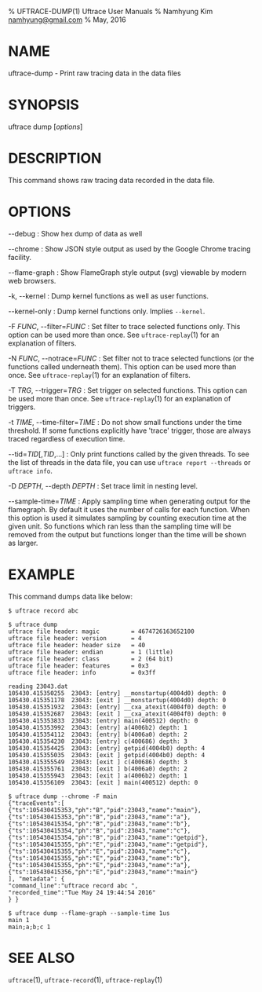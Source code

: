 % UFTRACE-DUMP(1) Uftrace User Manuals
% Namhyung Kim <namhyung@gmail.com>
% May, 2016

NAME
====
uftrace-dump - Print raw tracing data in the data files

SYNOPSIS
========
uftrace dump [*options*]

DESCRIPTION
===========
This command shows raw tracing data recorded in the data file.


OPTIONS
=======
\--debug
:   Show hex dump of data as well

\--chrome
:   Show JSON style output as used by the Google Chrome tracing facility.

\--flame-graph
:   Show FlameGraph style output (svg) viewable by modern web browsers.

-k, \--kernel
:   Dump kernel functions as well as user functions.

\--kernel-only
:   Dump kernel functions only.  Implies `--kernel`.

-F *FUNC*, \--filter=*FUNC*
:   Set filter to trace selected functions only.  This option can be used more than once.  See `uftrace-replay`(1) for an explanation of filters.

-N *FUNC*, \--notrace=*FUNC*
:   Set filter not to trace selected functions (or the functions called underneath them).  This option can be used more than once.  See `uftrace-replay`(1) for an explanation of filters.

-T *TRG*, \--trigger=*TRG*
:   Set trigger on selected functions.  This option can be used more than once.  See `uftrace-replay`(1) for an explanation of triggers.

-t *TIME*, \--time-filter=*TIME*
:   Do not show small functions under the time threshold.  If some functions explicitly have 'trace' trigger, those are always traced regardless of execution time.

\--tid=*TID*[,*TID*,...]
:   Only print functions called by the given threads.  To see the list of threads in the data file, you can use `uftrace report --threads` or `uftrace info`.

-D *DEPTH*, \--depth *DEPTH*
:   Set trace limit in nesting level.

\--sample-time=*TIME*
:   Apply sampling time when generating output for the flamegraph.  By default it uses the number of calls for each function.  When this option is used it simulates sampling by counting execution time at the given unit.  So functions which ran less than the sampling time will be removed from the output but functions longer than the time will be shown as larger.


EXAMPLE
=======
This command dumps data like below:

    $ uftrace record abc

    $ uftrace dump
    uftrace file header: magic         = 4674726163652100
    uftrace file header: version       = 4
    uftrace file header: header size   = 40
    uftrace file header: endian        = 1 (little)
    uftrace file header: class         = 2 (64 bit)
    uftrace file header: features      = 0x3
    uftrace file header: info          = 0x3ff

    reading 23043.dat
    105430.415350255  23043: [entry] __monstartup(4004d0) depth: 0
    105430.415351178  23043: [exit ] __monstartup(4004d0) depth: 0
    105430.415351932  23043: [entry] __cxa_atexit(4004f0) depth: 0
    105430.415352687  23043: [exit ] __cxa_atexit(4004f0) depth: 0
    105430.415353833  23043: [entry] main(400512) depth: 0
    105430.415353992  23043: [entry] a(4006b2) depth: 1
    105430.415354112  23043: [entry] b(4006a0) depth: 2
    105430.415354230  23043: [entry] c(400686) depth: 3
    105430.415354425  23043: [entry] getpid(4004b0) depth: 4
    105430.415355035  23043: [exit ] getpid(4004b0) depth: 4
    105430.415355549  23043: [exit ] c(400686) depth: 3
    105430.415355761  23043: [exit ] b(4006a0) depth: 2
    105430.415355943  23043: [exit ] a(4006b2) depth: 1
    105430.415356109  23043: [exit ] main(400512) depth: 0

    $ uftrace dump --chrome -F main
    {"traceEvents":[
    {"ts":105430415353,"ph":"B","pid":23043,"name":"main"},
    {"ts":105430415353,"ph":"B","pid":23043,"name":"a"},
    {"ts":105430415354,"ph":"B","pid":23043,"name":"b"},
    {"ts":105430415354,"ph":"B","pid":23043,"name":"c"},
    {"ts":105430415354,"ph":"B","pid":23043,"name":"getpid"},
    {"ts":105430415355,"ph":"E","pid":23043,"name":"getpid"},
    {"ts":105430415355,"ph":"E","pid":23043,"name":"c"},
    {"ts":105430415355,"ph":"E","pid":23043,"name":"b"},
    {"ts":105430415355,"ph":"E","pid":23043,"name":"a"},
    {"ts":105430415356,"ph":"E","pid":23043,"name":"main"}
    ], "metadata": {
    "command_line":"uftrace record abc ",
    "recorded_time":"Tue May 24 19:44:54 2016"
    } }

    $ uftrace dump --flame-graph --sample-time 1us
    main 1
    main;a;b;c 1


SEE ALSO
========
`uftrace`(1), `uftrace-record`(1), `uftrace-replay`(1)
